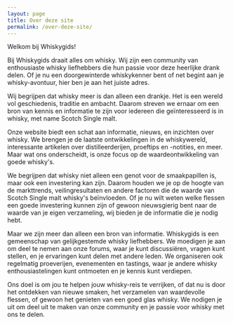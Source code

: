 ```yaml
---
layout: page
title: Over deze site
permalink: /over-deze-site/
---
```


Welkom bij Whiskygids!

Bij Whiskygids draait alles om whisky. Wij zijn een community van enthousiaste whisky liefhebbers die hun passie voor deze heerlijke drank delen. Of je nu een doorgewinterde whiskykenner bent of net begint aan je whisky-avontuur, hier ben je aan het juiste adres.

Wij begrijpen dat whisky meer is dan alleen een drankje. Het is een wereld vol geschiedenis, traditie en ambacht. Daarom streven we ernaar om een bron van kennis en informatie te zijn voor iedereen die geïnteresseerd is in whisky, met name Scotch Single malt.

Onze website biedt een schat aan informatie, nieuws, en inzichten over whisky. We brengen je de laatste ontwikkelingen in de whiskywereld, interessante artikelen over distilleerderijen, proeftips en -notities, en meer. Maar wat ons onderscheidt, is onze focus op de waardeontwikkeling van goede whisky's.

We begrijpen dat whisky niet alleen een genot voor de smaakpapillen is, maar ook een investering kan zijn. Daarom houden we je op de hoogte van de markttrends, veilingresultaten en andere factoren die de waarde van Scotch Single malt whisky's beïnvloeden. Of je nu wilt weten welke flessen een goede investering kunnen zijn of gewoon nieuwsgierig bent naar de waarde van je eigen verzameling, wij bieden je de informatie die je nodig hebt.

Maar we zijn meer dan alleen een bron van informatie. Whiskygids is een gemeenschap van gelijkgestemde whisky liefhebbers. We moedigen je aan om deel te nemen aan onze forums, waar je kunt discussiëren, vragen kunt stellen, en je ervaringen kunt delen met andere leden. We organiseren ook regelmatig proeverijen, evenementen en tastings, waar je andere whisky enthousiastelingen kunt ontmoeten en je kennis kunt verdiepen.

Ons doel is om jou te helpen jouw whisky-reis te verrijken, of dat nu is door het ontdekken van nieuwe smaken, het verzamelen van waardevolle flessen, of gewoon het genieten van een goed glas whisky. We nodigen je uit om deel uit te maken van onze community en je passie voor whisky met ons te delen.
